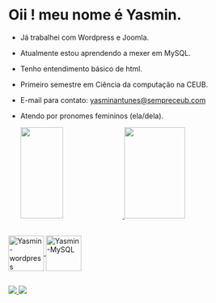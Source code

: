 # Oii ! meu nome é Yasmin. 

- Já trabalhei com Wordpress e Joomla.
- Atualmente estou aprendendo a mexer em MySQL.
- Tenho entendimento básico de html.
- Primeiro semestre em Ciência da computação na CEUB.
- E-mail para contato: yasminantunes@sempreceub.com
- Atendo por pronomes femininos (ela/dela). 

  <div>
    <a href = "https://github.com/yasmiiantunes"> 
      <img height= "180cm" width="42%" src= "https://github-readme-stats.vercel.app/api?username=yasmiiantunes&show_icons=true&theme=dark&include_all_commits=true&count_private=true/">
      <img height= "180cm" width="50%" src= "https://github-readme-stats.vercel.app/api/top-langs/?username=yasmiiantunes&layout-compact&langs_count=16&theme=dark"/>
  </div>
<div style="display: inline_block"><br>
<img align="center" alt="Yasmin-wordpress" height= "70" widht= "40" src="https://cdn.jsdelivr.net/gh/devicons/devicon@latest/icons/wordpress/wordpress-original.svg"/>
<img align="center" alt="Yasmin-MySQL" height= "70" widht= "40" src= "https://cdn.jsdelivr.net/gh/devicons/devicon@latest/icons/mysql/mysql-original.svg"/>
  
</div>

##

<div>
  <a href= "https://www.linkedin.com/in/yasmin-antunes-de-oliveira-lima-266409365/"><img src= "https://img.shields.io/badge/LinkedIn-0077B5?style=for-the-badge&logo=linkedin&logoColor=white" target "_blank">
  <a href="mailto:yasminantunes@sempreceub.com"> <img src= "https://img.shields.io/badge/Gmail-D14836?style=for-the-badge&logo=gmail&logoColor=white" target "_blank">

    
</div>
